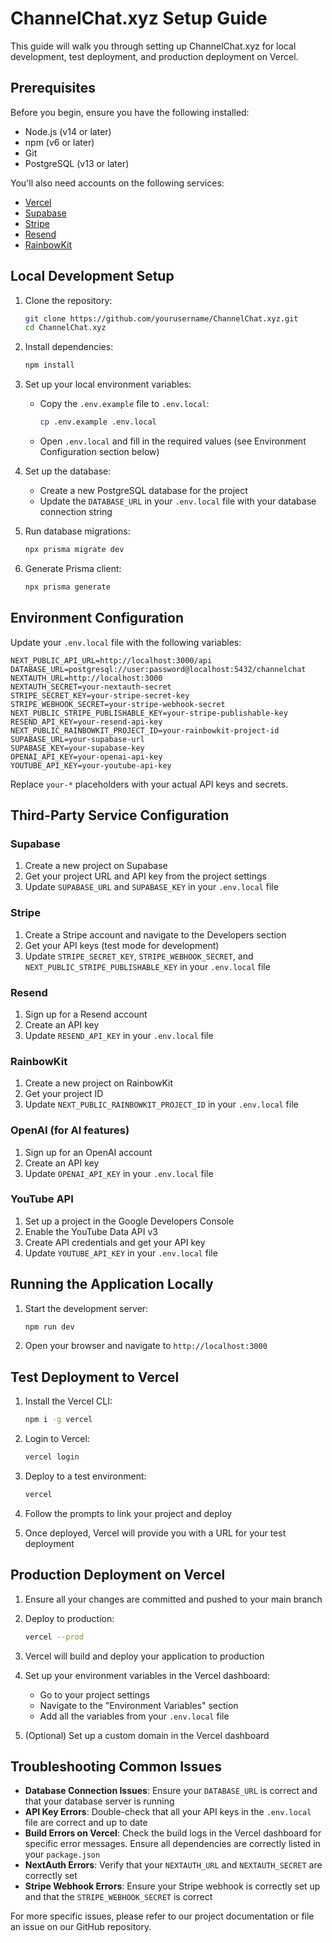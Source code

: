# ChannelChat.xyz Setup Guide

This guide will walk you through setting up ChannelChat.xyz for local development, test deployment, and production deployment on Vercel.

## Prerequisites

Before you begin, ensure you have the following installed:

- Node.js (v14 or later)
- npm (v6 or later)
- Git
- PostgreSQL (v13 or later)

You'll also need accounts on the following services:
- [Vercel](https://vercel.com)
- [Supabase](https://supabase.com)
- [Stripe](https://stripe.com)
- [Resend](https://resend.com)
- [RainbowKit](https://www.rainbowkit.com)

## Local Development Setup

1. Clone the repository:
   ```bash
   git clone https://github.com/yourusername/ChannelChat.xyz.git
   cd ChannelChat.xyz
   ```

2. Install dependencies:
   ```bash
   npm install
   ```

3. Set up your local environment variables:
   - Copy the `.env.example` file to `.env.local`:
     ```bash
     cp .env.example .env.local
     ```
   - Open `.env.local` and fill in the required values (see Environment Configuration section below)

4. Set up the database:
   - Create a new PostgreSQL database for the project
   - Update the `DATABASE_URL` in your `.env.local` file with your database connection string

5. Run database migrations:
   ```bash
   npx prisma migrate dev
   ```

6. Generate Prisma client:
   ```bash
   npx prisma generate
   ```

## Environment Configuration

Update your `.env.local` file with the following variables:

```plaintext
NEXT_PUBLIC_API_URL=http://localhost:3000/api
DATABASE_URL=postgresql://user:password@localhost:5432/channelchat
NEXTAUTH_URL=http://localhost:3000
NEXTAUTH_SECRET=your-nextauth-secret
STRIPE_SECRET_KEY=your-stripe-secret-key
STRIPE_WEBHOOK_SECRET=your-stripe-webhook-secret
NEXT_PUBLIC_STRIPE_PUBLISHABLE_KEY=your-stripe-publishable-key
RESEND_API_KEY=your-resend-api-key
NEXT_PUBLIC_RAINBOWKIT_PROJECT_ID=your-rainbowkit-project-id
SUPABASE_URL=your-supabase-url
SUPABASE_KEY=your-supabase-key
OPENAI_API_KEY=your-openai-api-key
YOUTUBE_API_KEY=your-youtube-api-key
```

Replace `your-*` placeholders with your actual API keys and secrets.

## Third-Party Service Configuration

### Supabase
1. Create a new project on Supabase
2. Get your project URL and API key from the project settings
3. Update `SUPABASE_URL` and `SUPABASE_KEY` in your `.env.local` file

### Stripe
1. Create a Stripe account and navigate to the Developers section
2. Get your API keys (test mode for development)
3. Update `STRIPE_SECRET_KEY`, `STRIPE_WEBHOOK_SECRET`, and `NEXT_PUBLIC_STRIPE_PUBLISHABLE_KEY` in your `.env.local` file

### Resend
1. Sign up for a Resend account
2. Create an API key
3. Update `RESEND_API_KEY` in your `.env.local` file

### RainbowKit
1. Create a new project on RainbowKit
2. Get your project ID
3. Update `NEXT_PUBLIC_RAINBOWKIT_PROJECT_ID` in your `.env.local` file

### OpenAI (for AI features)
1. Sign up for an OpenAI account
2. Create an API key
3. Update `OPENAI_API_KEY` in your `.env.local` file

### YouTube API
1. Set up a project in the Google Developers Console
2. Enable the YouTube Data API v3
3. Create API credentials and get your API key
4. Update `YOUTUBE_API_KEY` in your `.env.local` file

## Running the Application Locally

1. Start the development server:
   ```bash
   npm run dev
   ```

2. Open your browser and navigate to `http://localhost:3000`

## Test Deployment to Vercel

1. Install the Vercel CLI:
   ```bash
   npm i -g vercel
   ```

2. Login to Vercel:
   ```bash
   vercel login
   ```

3. Deploy to a test environment:
   ```bash
   vercel
   ```

4. Follow the prompts to link your project and deploy

5. Once deployed, Vercel will provide you with a URL for your test deployment

## Production Deployment on Vercel

1. Ensure all your changes are committed and pushed to your main branch

2. Deploy to production:
   ```bash
   vercel --prod
   ```

3. Vercel will build and deploy your application to production

4. Set up your environment variables in the Vercel dashboard:
   - Go to your project settings
   - Navigate to the "Environment Variables" section
   - Add all the variables from your `.env.local` file

5. (Optional) Set up a custom domain in the Vercel dashboard

## Troubleshooting Common Issues

- **Database Connection Issues**: Ensure your `DATABASE_URL` is correct and that your database server is running
- **API Key Errors**: Double-check that all your API keys in the `.env.local` file are correct and up to date
- **Build Errors on Vercel**: Check the build logs in the Vercel dashboard for specific error messages. Ensure all dependencies are correctly listed in your `package.json`
- **NextAuth Errors**: Verify that your `NEXTAUTH_URL` and `NEXTAUTH_SECRET` are correctly set
- **Stripe Webhook Errors**: Ensure your Stripe webhook is correctly set up and that the `STRIPE_WEBHOOK_SECRET` is correct

For more specific issues, please refer to our project documentation or file an issue on our GitHub repository.